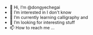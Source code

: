 - 👋 Hi, I’m @dongyechegai
- 👀 I’m interested in I don't know
- 🌱 I’m currently learning calligraphy and 
- 💞️ I’m looking for interesting stuff
- 📫 How to reach me ...

<!---
dongyechegai/dongyechegai is a ✨ special ✨ repository because its `README.md` (this file) appears on your GitHub profile.
You can click the Preview link to take a look at your changes.
--->
